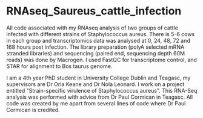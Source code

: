 # RNAseq_Saureus_cattle_infection 
All code associated with my RNAseq analysis of two groups of cattle infected with different strains of Staphylococcus aureus. There is 5-6 cows in each group and transcriptomics data was analysed at 0, 24, 48, 72 and 168 hours post infection. The library preparation (polyA selected mRNA stranded libraries) and sequencing (paired end, sequencing depth 60M reads) was done by Macrogen. I used FastQC for transcriptome control, and STAR for alignment to Bos taurus genome. 

I am a 4th year PhD student in University College Dublin and Teagasc, my supervisors are Dr Orla Keane and Dr Nola Leonard. I work on a project entitled "Strain-specific virulence of Staphylococcus aureus". 
This RNA-Seq analysis was performed with advice from Dr Paul Cormican in Teagasc. All code was created by me apart from several lines of code where Dr Paul Cormican is credited. 
